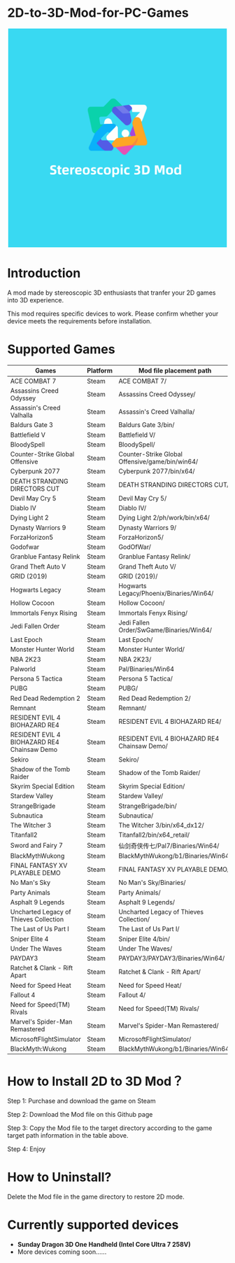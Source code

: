 # 2D-to-3D-Mod-for-PC-Games
<p align="center">
	<img src="Logo.png" width="500" height="500" alt="Winlator Logo" />  
</p>

# Introduction

A mod made by stereoscopic 3D enthusiasts that tranfer your 2D games into 3D experience.

This mod requires specific devices to work. Please confirm whether your device meets the requirements before installation.

# Supported Games

| **Games** | **Platform** | **Mod file placement path** |
| --- | --- | --- |
| ACE COMBAT 7 | Steam | ACE COMBAT 7/ |
| Assassins Creed Odyssey | Steam | Assassins Creed Odyssey/ |
| Assassin's Creed Valhalla | Steam | Assassin's Creed Valhalla/ |
| Baldurs Gate 3 | Steam | Baldurs Gate 3/bin/ |
| Battlefield V | Steam | Battlefield V/ |
| BloodySpell | Steam | BloodySpell/ |
| Counter-Strike Global Offensive | Steam | Counter-Strike Global Offensive/game/bin/win64/ |
| Cyberpunk 2077 | Steam | Cyberpunk 2077/bin/x64/ |
| DEATH STRANDING DIRECTORS CUT | Steam | DEATH STRANDING DIRECTORS CUT/ |
| Devil May Cry 5 | Steam | Devil May Cry 5/ |
| Diablo IV | Steam | Diablo IV/ |
| Dying Light 2 | Steam | Dying Light 2/ph/work/bin/x64/ |
| Dynasty Warriors 9 | Steam | Dynasty Warriors 9/ |
| ForzaHorizon5 | Steam | ForzaHorizon5/ |
| Godofwar | Steam | GodOfWar/ |
| Granblue Fantasy Relink | Steam | Granblue Fantasy Relink/ |
| Grand Theft Auto V | Steam | Grand Theft Auto V/ |
| GRID (2019) | Steam | GRID (2019)/ |
| Hogwarts Legacy | Steam | Hogwarts Legacy/Phoenix/Binaries/Win64/ |
| Hollow Cocoon | Steam | Hollow Cocoon/ |
| Immortals Fenyx Rising | Steam | Immortals Fenyx Rising/ |
| Jedi Fallen Order | Steam | Jedi Fallen Order/SwGame/Binaries/Win64/ |
| Last Epoch | Steam | Last Epoch/ |
| Monster Hunter World | Steam | Monster Hunter World/ |
| NBA 2K23 | Steam | NBA 2K23/ |
| Palworld | Steam | Pal/Binaries/Win64 |
| Persona 5 Tactica | Steam | Persona 5 Tactica/ |
| PUBG | Steam | PUBG/ |
| Red Dead Redemption 2 | Steam | Red Dead Redemption 2/ |
| Remnant | Steam | Remnant/ |
| RESIDENT EVIL 4 BIOHAZARD RE4 | Steam | RESIDENT EVIL 4 BIOHAZARD RE4/ |
| RESIDENT EVIL 4 BIOHAZARD RE4 Chainsaw Demo | Steam | RESIDENT EVIL 4 BIOHAZARD RE4 Chainsaw Demo/ |
| Sekiro | Steam | Sekiro/ |
| Shadow of the Tomb Raider | Steam | Shadow of the Tomb Raider/ |
| Skyrim Special Edition | Steam | Skyrim Special Edition/ |
| Stardew Valley | Steam | Stardew Valley/ |
| StrangeBrigade | Steam | StrangeBrigade/bin/ |
| Subnautica | Steam | Subnautica/ |
| The Witcher 3 | Steam | The Witcher 3/bin/x64_dx12/ |
| Titanfall2 | Steam | Titanfall2/bin/x64_retail/ |
| Sword and Fairy 7 | Steam | 仙剑奇侠传七/Pal7/Binaries/Win64/ |
| BlackMythWukong | Steam | BlackMythWukong/b1/Binaries/Win64/ |
| FINAL FANTASY XV PLAYABLE DEMO | Steam | FINAL FANTASY XV PLAYABLE DEMO/ |
| No Man's Sky | Steam | No Man's Sky/Binaries/ |
| Party Animals | Steam | Party Animals/ |
| Asphalt 9 Legends | Steam | Asphalt 9 Legends/ |
| Uncharted Legacy of Thieves Collection | Steam | Uncharted Legacy of Thieves Collection/ |
| The Last of Us Part I | Steam | The Last of Us Part I/ |
| Sniper Elite 4 | Steam | Sniper Elite 4/bin/ |
| Under The Waves | Steam | Under The Waves/ |
| PAYDAY3 | Steam | PAYDAY3/PAYDAY3/Binaries/Win64/ |
| Ratchet & Clank - Rift Apart | Steam | Ratchet & Clank - Rift Apart/ |
| Need for Speed Heat | Steam | Need for Speed Heat/ |
| Fallout 4 | Steam | Fallout 4/ |
| Need for Speed(TM) Rivals | Steam | Need for Speed(TM) Rivals/ |
| Marvel's Spider-Man Remastered | Steam | Marvel's Spider-Man Remastered/ |
| MicrosoftFlightSimulator | Steam | MicrosoftFlightSimulator/ |
| BlackMyth:Wukong | Steam | BlackMythWukong/b1/Binaries/Win64/ |

# How to Install 2D to 3D Mod？

Step 1: Purchase and download the game on Steam

Step 2: Download the Mod file on this Github page

Step 3: Copy the Mod file to the target directory according to the game target path information in the table above.

Step 4: Enjoy

# How to Uninstall?

Delete the Mod file in the game directory to restore 2D mode.

# Currently supported devices

- **Sunday Dragon 3D One Handheld (Intel Core Ultra 7 258V)**
- More devices coming soon......
